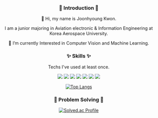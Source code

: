 <h3 align="center">🙌 Introduction 🙌</h3>
<div align="center">
👋 Hi, my name is Joonhyoung Kwon.

I am a junior majoring in Aviation electronic & Information Engineering at Korea Aerospace University.

🌱 I’m currently Interested in Computer Vision and Machine Learning.

<!-- 🔭 I’m hoping to learn about Computer Vision and Machine Learning. -->

</div>

<h3 align="center">✨ Skills ✨</h3>

<div align="center">

Techs I've used at least once.

<img src="https://img.shields.io/badge/C-A8B9CC?style=for-the-badge&logo=C&logoColor=white"/>
<img src="https://img.shields.io/badge/C++-00599C?style=for-the-badge&logo=C%2B%2B&logoColor=white"/>
<img src="https://img.shields.io/badge/Python-3776AB?style=for-the-badge&logo=Python&logoColor=white"/>
<img src="https://img.shields.io/badge/JavaScript-F7DF1E?style=for-the-badge&logo=JavaScript&logoColor=white"/>
<img src="https://img.shields.io/badge/NodeJS-339933?style=for-the-badge&logo=Node.js&logoColor=white"/>
<img src="https://img.shields.io/badge/MySQL-4479A1?style=for-the-badge&logo=MySQL&logoColor=white"/>
<img src="https://img.shields.io/badge/Vim-019733?style=for-the-badge&logo=Vim&logoColor=white"/>


[![Top Langs](https://github-readme-stats.vercel.app/api/top-langs/?username=KwonPodo&layout=compact)](https://github.com/KwonPodo/github-readme-stats)

</div>

<h3 align="center">🦾 Problem Solving 🦾</h3>

<div align="center">

[![Solved.ac Profile](http://mazassumnida.wtf/api/v2/generate_badge?boj=kwonpodo)](https://solved.ac/kwonpodo/) </p>

</div>





<!--
**KwonPodo/KwonPodo** is a ✨ _special_ ✨ repository because its `README.md` (this file) appears on your GitHub profile.

Here are some ideas to get you started:

- 🔭 I’m currently working on ...
- 🌱 I’m currently learning ...
- 👯 I’m looking to collaborate on ...
- 🤔 I’m looking for help with ...
- 💬 Ask me about ...
- 📫 How to reach me: ...
- 😄 Pronouns: ...
- ⚡ Fun fact: ...
-->
